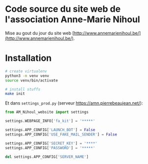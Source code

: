 # Code source du site web de l'association Anne-Marie Nihoul

Mise au gout du jour du site web [http://www.annemarienihoul.be/](http://www.annemarienihoul.be/).

# Installation

```bash
# create virtualenv
python3 -m venv venv
source venv/bin/activate

# install stuffs
make init
```

Et dans `settings_prod.py` (serveur <https://amn.pierrebeaujean.net/>):

```python
from AM_Nihoul_website import settings

settings.WEBPAGE_INFO['fa_kit'] = '*****'

settings.APP_CONFIG['LAUNCH_BOT'] = False
settings.APP_CONFIG['USE_FAKE_MAIL_SENDER'] = False

settings.APP_CONFIG['SECRET_KEY'] = '****'
settings.APP_CONFIG['PASSWORD'] = '*****'

del settings.APP_CONFIG['SERVER_NAME']
```